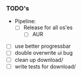 ### TODO's

- Pipeline:
  - [ ] Release for all os'es
    - [ ] AUR
- [ ] use better progressbar
- [ ] double overwrite ui bug
- [ ] clean up download/
- [ ] write tests for download/
